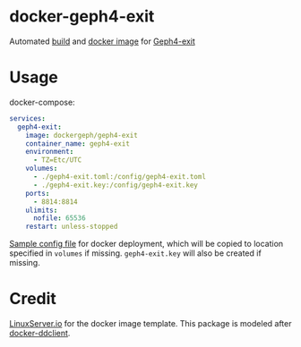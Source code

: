 # docker-geph4-exit
Automated [build](https://github.com/docker-geph/geph4-exit/releases) and [docker image](https://hub.docker.com/repository/docker/dockergeph/geph4-exit) for [Geph4-exit](https://github.com/geph-official/geph4-exit)

# Usage
docker-compose:
```yml
services:
  geph4-exit:
    image: dockergeph/geph4-exit
    container_name: geph4-exit
    environment:
      - TZ=Etc/UTC
    volumes:
      - ./geph4-exit.toml:/config/geph4-exit.toml
      - ./geph4-exit.key:/config/geph4-exit.key
    ports:
      - 8814:8814
    ulimits:
      nofile: 65536
    restart: unless-stopped
```

[Sample config file](https://github.com/docker-geph/geph4-exit/blob/main/root/default/geph4-exit.toml) for docker deployment, which will be copied to location specified in `volumes` if missing. `geph4-exit.key` will also be created if missing.

# Credit
[LinuxServer.io](https://github.com/linuxserver) for the docker image template. This package is modeled after [docker-ddclient](https://github.com/linuxserver/docker-ddclient).
